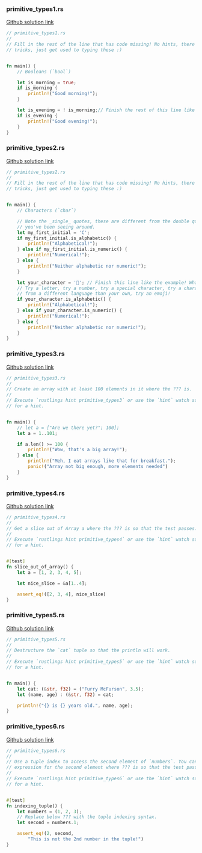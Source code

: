 

### primitive_types1.rs

[Github solution link](https://github.com/pavithranrao/rustlings/blob/main/exercises/04_primitive_types/primitive_types1.rs)
```rust
// primitive_types1.rs
//
// Fill in the rest of the line that has code missing! No hints, there's no
// tricks, just get used to typing these :)


fn main() {
    // Booleans (`bool`)

    let is_morning = true;
    if is_morning {
        println!("Good morning!");
    }

    let is_evening = ! is_morning;// Finish the rest of this line like the example! Or make it be false!
    if is_evening {
        println!("Good evening!");
    }
}

```

### primitive_types2.rs

[Github solution link](https://github.com/pavithranrao/rustlings/blob/main/exercises/04_primitive_types/primitive_types2.rs)
```rust
// primitive_types2.rs
//
// Fill in the rest of the line that has code missing! No hints, there's no
// tricks, just get used to typing these :)


fn main() {
    // Characters (`char`)

    // Note the _single_ quotes, these are different from the double quotes
    // you've been seeing around.
    let my_first_initial = 'C';
    if my_first_initial.is_alphabetic() {
        println!("Alphabetical!");
    } else if my_first_initial.is_numeric() {
        println!("Numerical!");
    } else {
        println!("Neither alphabetic nor numeric!");
    }

    let your_character = '🦀'; // Finish this line like the example! What's your favorite character?
    // Try a letter, try a number, try a special character, try a character
    // from a different language than your own, try an emoji!
    if your_character.is_alphabetic() {
        println!("Alphabetical!");
    } else if your_character.is_numeric() {
        println!("Numerical!");
    } else {
        println!("Neither alphabetic nor numeric!");
    }
}

```

### primitive_types3.rs

[Github solution link](https://github.com/pavithranrao/rustlings/blob/main/exercises/04_primitive_types/primitive_types3.rs)
```rust
// primitive_types3.rs
//
// Create an array with at least 100 elements in it where the ??? is.
//
// Execute `rustlings hint primitive_types3` or use the `hint` watch subcommand
// for a hint.


fn main() {
    // let a = ["Are we there yet?"; 100];
    let a = 1..101;

    if a.len() >= 100 {
        println!("Wow, that's a big array!");
    } else {
        println!("Meh, I eat arrays like that for breakfast.");
        panic!("Array not big enough, more elements needed")
    }
}

```

### primitive_types4.rs

[Github solution link](https://github.com/pavithranrao/rustlings/blob/main/exercises/04_primitive_types/primitive_types4.rs)
```rust
// primitive_types4.rs
//
// Get a slice out of Array a where the ??? is so that the test passes.
//
// Execute `rustlings hint primitive_types4` or use the `hint` watch subcommand
// for a hint.


#[test]
fn slice_out_of_array() {
    let a = [1, 2, 3, 4, 5];

    let nice_slice = &a[1..4];

    assert_eq!([2, 3, 4], nice_slice)
}

```

### primitive_types5.rs

[Github solution link](https://github.com/pavithranrao/rustlings/blob/main/exercises/04_primitive_types/primitive_types5.rs)
```rust
// primitive_types5.rs
//
// Destructure the `cat` tuple so that the println will work.
//
// Execute `rustlings hint primitive_types5` or use the `hint` watch subcommand
// for a hint.


fn main() {
    let cat: (&str, f32) = ("Furry McFurson", 3.5);
    let (name, age) : (&str, f32) = cat;

    println!("{} is {} years old.", name, age);
}

```

### primitive_types6.rs

[Github solution link](https://github.com/pavithranrao/rustlings/blob/main/exercises/04_primitive_types/primitive_types6.rs)
```rust
// primitive_types6.rs
//
// Use a tuple index to access the second element of `numbers`. You can put the
// expression for the second element where ??? is so that the test passes.
//
// Execute `rustlings hint primitive_types6` or use the `hint` watch subcommand
// for a hint.


#[test]
fn indexing_tuple() {
    let numbers = (1, 2, 3);
    // Replace below ??? with the tuple indexing syntax.
    let second = numbers.1;

    assert_eq!(2, second,
        "This is not the 2nd number in the tuple!")
}

```
